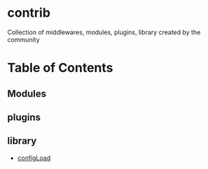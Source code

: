 # contrib
Collection of middlewares, modules, plugins, library created by the community

# Table of Contents

## Modules

## plugins

## library

- [configLoad](https://github.com/coseyo/beeconfig)
